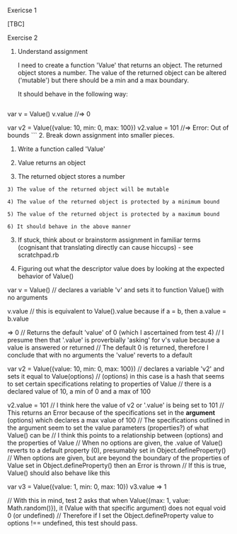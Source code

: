 Exericse 1

[TBC]

Exercise 2

1. Understand assignment 
	
	I need to create a function 'Value' that returns an object. The returned object stores a number. The value of the returned object can be altered ('mutable') but there should be a min and a max boundary. 

	It should behave in the following way:

	```
  var v = Value()
  v.value
  //=> 0

  var v2 = Value({value: 10, min: 0, max: 100})
  v2.value = 101
  //=> Error: Out of bounds
	```
2. Break down assignment into smaller pieces.

  1) Write a function called 'Value'
  
  2) Value returns an object

  3) The returned object stores a number
	
	3) The value of the returned object will be mutable
	
	4) The value of the returned object is protected by a minimum bound
	
	5) The value of the returned object is protected by a maximum bound
	
	6) It should behave in the above manner


3. If stuck, think about or brainstorm assignment in familiar terms (cognisant that translating directly can cause hiccups) - see scratchpad.rb

4. Figuring out what the descriptor value does by looking at the expected behavior of Value()

var v = Value() 
// declares a variable 'v' and sets it to function Value() with no arguments


v.value 
// this is equivalent to Value().value because if a = b, then a.value = b.value

=> 0
// Returns the default 'value' of 0 (which I ascertained from test 4) 
// I presume then that '.value' is proverbially 'asking' for v's value because a value is answered or returned
// The default 0 is returned, therefore I conclude that with no arguments the 'value' reverts to a default

var v2 = Value({value: 10, min: 0, max: 100})
// declares a variable 'v2' and sets it equal to Value(options)
// (options) in this case is a hash that seems to set certain specifications relating to properties of Value
// there is a declared value of 10, a min of 0 and a max of 100

v2.value = 101
// I think here the value of v2 or '.value' is being set to 101
// This returns an Error because of the specifications set in the **argument** (options) which declares a max value of 100
// The specifications outlined in the argument seem to set the value parameters (properties?) of what Value() can be
// I think this points to a relationship between (options) and the properties of Value
// When no options are given, the .value of Value() reverts to a default property (0), presumably set in Object.defineProperty()
// When options are given, but are beyond the boundary of the properties of Value set in Object.defineProperty() then an Error is thrown
// If this is true, Value() should also behave like this

var v3 = Value({value: 1, min: 0, max: 10})
v3.value 
=> 1

// With this in mind, test 2 asks that when Value({max: 1, value: Math.random()}), it (Value with that specific argument) does not equal void 0 (or undefined)
// Therefore if I set the Object.defineProperty value to options !== undefined, this test should pass.




